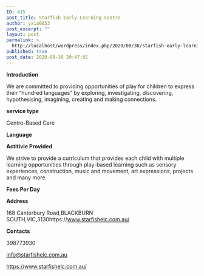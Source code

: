 ```yaml
---
ID: 415
post_title: Starfish Early Learning Centre
author: yxia0053
post_excerpt: ""
layout: post
permalink: >
  http://localhost/wordpress/index.php/2020/08/30/starfish-early-learning-centre/
published: true
post_date: 2020-08-30 20:47:05
---
```

<strong>Introduction</strong>

We are committed to providing opportunities of play for children to express their “hundred languages” by exploring, investigating, discovering, hypothesising, imagining, creating and making connections.

<strong>service type</strong>

Centre-Based Care

<strong>Language</strong>



<strong>Actitivie Provided</strong>

We strive to provide a curriculum that provides each child with multiple learning opportunities through play-based learning such as sensory experiences, construction, music and movement, art expressions, projects and many more.

<strong>Fees Per Day</strong>



<strong>Address</strong>

168 Canterbury Road,BLACKBURN SOUTH,VIC,3130https://www.starfishelc.com.au/

<strong>Contacts</strong>

398773930

info@starfishelc.com.au

https://www.starfishelc.com.au/